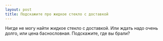```yaml
---
layout: post 
title: Подскажите про жидкое стекло с доставкой 
--- 
```

Нигде не могу найти жидкое стекло с доставкой. Или ждать надо очень долго, или цена баснословная. Подскажите, где вы брали?